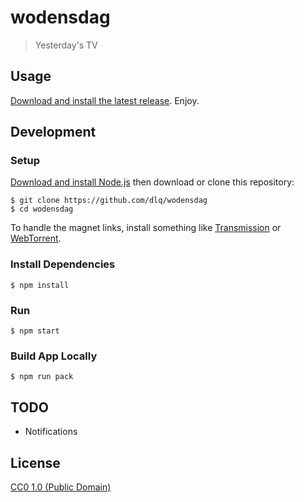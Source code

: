 # wodensdag

> Yesterday's TV


## Usage

[Download and install the latest release](https://github.com/dlq/wodensdag/releases/latest).  Enjoy.


## Development

### Setup

[Download and install Node.js](https://nodejs.org/en/download/)
then download or clone this repository:
```
$ git clone https://github.com/dlq/wodensdag
$ cd wodensdag
```

To handle the magnet links, install something like
[Transmission](https://transmissionbt.com) or
[WebTorrent](https://webtorrent.io/desktop/).

### Install Dependencies

```
$ npm install
```

### Run

```
$ npm start
```

### Build App Locally

```
$ npm run pack
```


## TODO

* Notifications


## License

[CC0 1.0 (Public Domain)](LICENSE.md)

